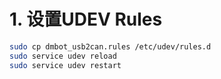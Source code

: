 # 1. 设置UDEV Rules
```sh
sudo cp dmbot_usb2can.rules /etc/udev/rules.d
sudo service udev reload
sudo service udev restart
```